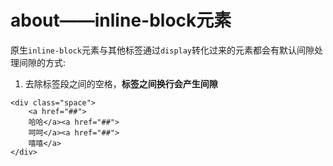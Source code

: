 # about——inline-block元素

原生`inline-block`元素与其他标签通过`display`转化过来的元素都会有默认间隙处理间隙的方式:  
1. 去除标签段之间的空格，**标签之间换行会产生间隙**
```
<div class="space">
	<a href="##">
	哈哈</a><a href="##">
	呵呵</a><a href="##">
	嘻嘻</a>
</div>

```
